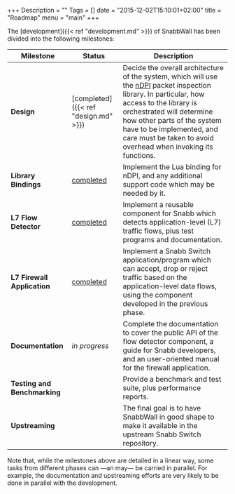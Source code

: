 +++
Description = ""
Tags = []
date = "2015-12-02T15:10:01+02:00"
title = "Roadmap"
menu = "main"
+++

The [development]({{< ref "development.md" >}}) of <span class="appname">SnabbWall</span> has been divided into the following milestones:

Milestone | Status | Description
----------|--------|--------------------------
**Design** | [completed]({{< ref "design.md" >}}) | Decide the overall architecture of the system, which will use the [nDPI](http://www.ntop.org/products/deep-packet-inspection/ndpi/) packet inspection library. In particular, how access to the library is orchestrated will determine how other parts of the system have to be implemented, and care must be taken to avoid overhead when invoking its functions.
**Library Bindings** | [completed](http://perezdecastro.org/2016/ljndi-snabbwall-sidekick.html) | Implement the Lua binding for nDPI, and any additional support code which may be needed by it.
**L7 Flow Detector** | [completed](https://perezdecastro.org/2016/snabbwalls-l7spy-analyzer.html) | Implement a reusable component for Snabb which detects application-level (L7) traffic flows, plus test programs and documentation.
**L7 Firewall Application** | [completed](https://www.asumu.xyz/blog/2017/01/27/snabbwall-s-firewall-app-l7fw/) | Implement a Snabb Switch application/program which can accept, drop or reject traffic based on the application-level data flows, using the component developed in the previous phase.
**Documentation** | *in&nbsp;progress* | Complete the documentation to cover the public API of the flow detector component, a guide for Snabb developers, and an user-oriented manual for the firewall application.
**Testing and Benchmarking** | | Provide a benchmark and test suite, plus performance reports.
**Upstreaming** | | The final goal is to have SnabbWall in good shape to make it available in the upstream Snabb Switch repository.

Note that, while the milestones above are detailed in a linear way, some tasks from different phases can —an may— be carried in parallel. For example, the documentation and upstreaming efforts are very likely to be done in parallel with the development.
